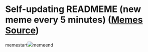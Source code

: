 # Self-updating READMEME (new meme every 5 minutes) ([Memes Source](https://bramses.notion.site/a49c1e962b7646879176ac3b327b6533?v=4d1eda54b170483cb03a40f257231764))

memestart![](https://www.notion.so/image/https%3A%2F%2Fs3-us-west-2.amazonaws.com%2Fsecure.notion-static.com%2F841600cc-d2f3-406d-93e2-1ae24b211434%2F682ABA4B-3A31-40A5-84D3-E7F3AB0D37BB.jpeg?table=block&id=90334d79-cd90-4ecc-89a4-3714df68b605&cache=v2)memeend
